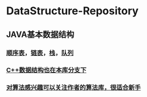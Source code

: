 # DataStructure-Repository
## JAVA基本数据结构
### [顺序表](https://github.com/H-Always/DataStructure-Repository/tree/JAVA/SequenceList/src)，[链表](https://github.com/H-Always/DataStructure-Repository/tree/JAVA/LinkList/src)，[栈](https://github.com/H-Always/DataStructure-Repository/tree/JAVA/Stack/src)，[队列](https://github.com/H-Always/DataStructure-Repository/tree/JAVA/Queue/src)
### [C++数据结构也在本库分支下](https://github.com/H-Always/DataStructure-Repository/tree/master)
### [对算法感兴趣可以关注作者的算法库，很适合新手](https://github.com/H-Always/Algorithm-Repository)
